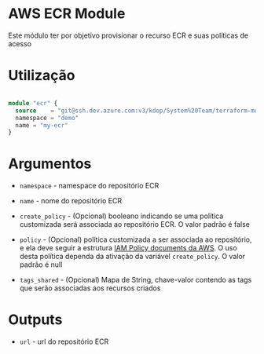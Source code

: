 # AWS ECR Module

Este módulo ter por objetivo provisionar o recurso ECR e suas políticas de acesso

# Utilização

```terraform

module "ecr" {
  source    = "git@ssh.dev.azure.com:v3/kdop/System%20Team/terraform-modules//provider/aws/ecr"
  namespace = "demo"
  name = "my-ecr"
}
```

# Argumentos

* `namespace` - namespace do repositório ECR

* `name` - nome do repositório ECR

* `create_policy` - (Opcional) booleano indicando se uma política customizada será associada ao repositório ECR. O valor padrão é false

* `policy` - (Opcional) política customizada a ser associada ao repositório, e ela deve seguir a estrutura [IAM Policy documents da AWS](https://docs.aws.amazon.com/pt_br/IAM/latest/UserGuide/access_policies.html). O uso desta política dependa da ativação da variável `create_policy`. O valor padrão é null

* `tags_shared` - (Opcional) Mapa de String, chave-valor contendo as tags que serão associadas aos recursos criados

# Outputs

* `url` - url do repositório ECR